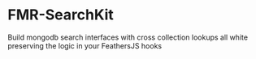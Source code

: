 # FMR-SearchKit
Build mongodb search interfaces with cross collection lookups all white preserving the logic in your FeathersJS hooks
